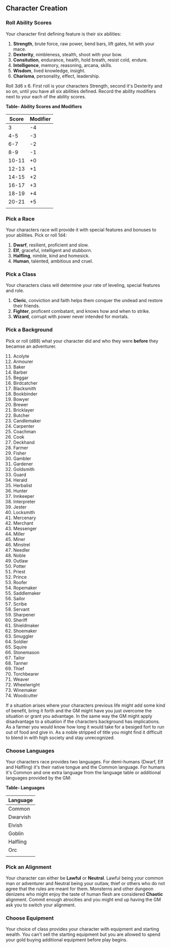 ## Character Creation

### Roll Ability Scores

Your character first defining feature is their six abilities:

1. **Strength**, brute force, raw power, bend bars, lift gates, hit with your mace.
1. **Dexterity**, nimbleness, stealth, shoot with your bow.
1. **Consitution**, endurance, health, hold breath, resist cold, endure.
1. **Intelligence**, memory, reasoning, arcana, skills.
1. **Wisdom**, lived knowledge, insight.
1. **Charisma**, personality, effect, leadership.

Roll 3d6 x 6. First roll is your characters Strength, second it's Dexterity and so on, until you have all six abilities defined. Record the ability modifiers next to your each of the ability scores.

**Table- Ability Scores and Modifiers**

| Score | Modifier |
|-------|----------|
| 3     | -4       |
| 4-5   | -3       |
| 6-7   | -2       |
| 8-9   | -1       |
| 10-11 | +0       |
| 12-13 | +1       |
| 14-15 | +2       |
| 16-17 | +3       |
| 18-19 | +4       |
| 20-21 | +5       |
|       |          |

### Pick a Race

Your characters race will provide it with special features and bonuses to your abilities. Pick or roll 1d4:

1. **Dwarf**, resilient, proficient and slow.
1. **Elf**, graceful, intelligent and stubborn.
1. **Halfling**, nimble, kind and homesick.
1. **Human**, talented, ambitious and cruel. 

### Pick a Class

Your characters class will determine your rate of leveling, special features and role.

1. **Cleric**, conviction and faith helps them conquer the undead and restore their friends.
1. **Fighter**, proficent combatant, and knows how and when to strike.
1. **Wizard**, corrupt with power never intended for mortals. 

### Pick a Background

Pick or roll (d88) what your character did and who they were **before** they becamse an adventurer.

11. Acolyte
12. Armourer
13. Baker
14. Barber
15. Beggar
16. Birdcatcher
17. Blacksmith
18. Bookbinder
19. Bowyer
20. Brewer
21. Bricklayer
22. Butcher
23. Candlemaker
24. Carpenter
25. Coachman
26. Cook
27. Deckhand
28. Farmer
29. Fisher
30. Gambler
31. Gardener
32. Goldsmith
33. Guard
34. Herald
35. Herbalist
36. Hunter
37. Innkeeper
38. Interpreter
39. Jester
40. Locksmith
41. Mercenary
42. Merchant
43. Messenger
44. Miller
45. Miner
46. Minstrel
47. Needler
48. Noble
49. Outlaw
50. Potter
51. Priest
52. Prince
53. Roofer
54. Ropemaker
55. Saddlemaker
56. Sailor
57. Scribe
58. Servant
59. Sharpener
60. Sheriff
61. Shieldmaker
62. Shoemaker
63. Smuggler
64. Soldier
65. Squire
66. Stonemason
67. Tailor
68. Tanner
69. Thief
70. Torchbearer
71. Weaver
72. Wheelwright
73. Winemaker
74. Woodcutter

If a situation arises where your characters previous life might add some kind of benefit, bring it forth and the GM might have you just overcome the situation or grant you advantage. In the same way the GM might apply disadvantage to a situation if the characters background has implications. As a farmer you would know how long it would take for a besiged fort to run out of food and give in. As a noble stripped of title you might find it difficult to blend in with high society and stay unrecognized.

### Choose Languages

Your characters race provides two languages. For demi-humans (Dwarf, Elf and Halfling) it's their native tongue and the Common language. For humans it's Common and one extra language from the language table or additional languages provided by the GM:

**Table- Languages**

| Language |
|----------|
| Common   |
| Dwarvish |
| Elvish   |
| Goblin   |
| Halfling |
| Orc      |
|          |

### Pick an Alignment

Your character can either be **Lawful** or **Neutral**. Lawful being your common man or adventurer and Neutral being your outlaw, thief or others who do not agree that the rules are meant for them. Monsterns and other dungeon denizens who might enjoy the taste of human flesh are considered **Chaotic** alignment. Commit enough atrocities and you might end up having the GM ask you to switch your alignment.

### Choose Equipment

Your choice of class provides your character with equipment and starting wealth. You can't sell the starting equipment but you are allowed to spend your gold buying additional equipment before play begins.
